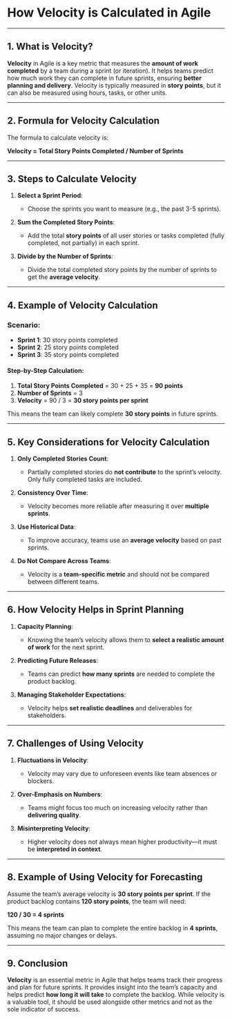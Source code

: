 # How Velocity is Calculated in Agile

---

## 1. What is Velocity?

**Velocity** in Agile is a key metric that measures the **amount of work completed** by a team during a sprint (or iteration). It helps teams predict how much work they can complete in future sprints, ensuring **better planning and delivery**. Velocity is typically measured in **story points**, but it can also be measured using hours, tasks, or other units.

---

## 2. Formula for Velocity Calculation

The formula to calculate velocity is:

**Velocity = Total Story Points Completed / Number of Sprints**

---

## 3. Steps to Calculate Velocity

1. **Select a Sprint Period**:  
   - Choose the sprints you want to measure (e.g., the past 3-5 sprints).  

2. **Sum the Completed Story Points**:  
   - Add the total **story points** of all user stories or tasks completed (fully completed, not partially) in each sprint.

3. **Divide by the Number of Sprints**:  
   - Divide the total completed story points by the number of sprints to get the **average velocity**.

---

## 4. Example of Velocity Calculation

### Scenario:
- **Sprint 1**: 30 story points completed  
- **Sprint 2**: 25 story points completed  
- **Sprint 3**: 35 story points completed  

#### Step-by-Step Calculation:
1. **Total Story Points Completed** = 30 + 25 + 35 = **90 points**  
2. **Number of Sprints** = 3  
3. **Velocity** = 90 / 3 = **30 story points per sprint**

This means the team can likely complete **30 story points** in future sprints.

---

## 5. Key Considerations for Velocity Calculation

1. **Only Completed Stories Count**:
   - Partially completed stories do **not contribute** to the sprint’s velocity. Only fully completed tasks are included.

2. **Consistency Over Time**:
   - Velocity becomes more reliable after measuring it over **multiple sprints**.

3. **Use Historical Data**:
   - To improve accuracy, teams use an **average velocity** based on past sprints.

4. **Do Not Compare Across Teams**:
   - Velocity is a **team-specific metric** and should not be compared between different teams.

---

## 6. How Velocity Helps in Sprint Planning

1. **Capacity Planning**:
   - Knowing the team’s velocity allows them to **select a realistic amount of work** for the next sprint.

2. **Predicting Future Releases**:
   - Teams can predict **how many sprints** are needed to complete the product backlog.

3. **Managing Stakeholder Expectations**:
   - Velocity helps **set realistic deadlines** and deliverables for stakeholders.

---

## 7. Challenges of Using Velocity

1. **Fluctuations in Velocity**:
   - Velocity may vary due to unforeseen events like team absences or blockers.

2. **Over-Emphasis on Numbers**:
   - Teams might focus too much on increasing velocity rather than **delivering quality**.

3. **Misinterpreting Velocity**:
   - Higher velocity does not always mean higher productivity—it must be **interpreted in context**.

---

## 8. Example of Using Velocity for Forecasting

Assume the team’s average velocity is **30 story points per sprint**. If the product backlog contains **120 story points**, the team will need:

**120 / 30 = 4 sprints**

This means the team can plan to complete the entire backlog in **4 sprints**, assuming no major changes or delays.

---

## 9. Conclusion

**Velocity** is an essential metric in Agile that helps teams track their progress and plan for future sprints. It provides insight into the team’s capacity and helps predict **how long it will take** to complete the backlog. While velocity is a valuable tool, it should be used alongside other metrics and not as the sole indicator of success.

